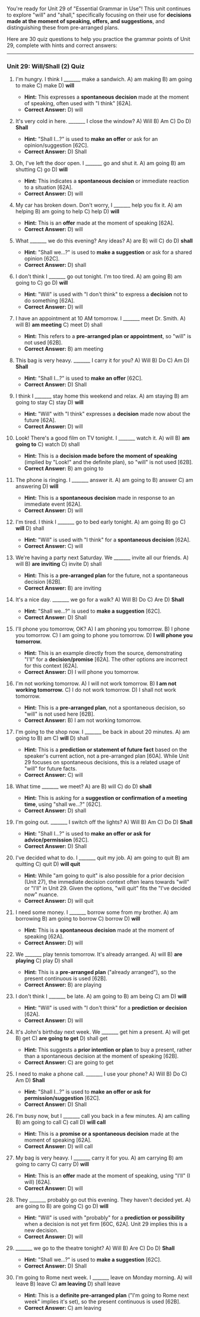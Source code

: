 You're ready for Unit 29 of "Essential Grammar in Use"! This unit continues to explore "will" and "shall," specifically focusing on their use for **decisions made at the moment of speaking, offers, and suggestions**, and distinguishing these from pre-arranged plans.

Here are 30 quiz questions to help you practice the grammar points of Unit 29, complete with hints and correct answers:

---

### **Unit 29: Will/Shall (2) Quiz**

1.  I'm hungry. I think I _______ make a sandwich.
    A) am making
    B) am going to make
    C) make
    D) **will**
    *   **Hint:** This expresses a **spontaneous decision** made at the moment of speaking, often used with "I think" [62A].
    *   **Correct Answer:** D) will

2.  It's very cold in here. _______ I close the window?
    A) Will
    B) Am
    C) Do
    D) **Shall**
    *   **Hint:** "Shall I...?" is used to **make an offer** or ask for an opinion/suggestion [62C].
    *   **Correct Answer:** D) Shall

3.  Oh, I've left the door open. I _______ go and shut it.
    A) am going
    B) am shutting
    C) go
    D) **will**
    *   **Hint:** This indicates a **spontaneous decision** or immediate reaction to a situation [62A].
    *   **Correct Answer:** D) will

4.  My car has broken down. Don't worry, I _______ help you fix it.
    A) am helping
    B) am going to help
    C) help
    D) **will**
    *   **Hint:** This is an **offer** made at the moment of speaking [62A].
    *   **Correct Answer:** D) will

5.  What _______ we do this evening? Any ideas?
    A) are
    B) will
    C) do
    D) **shall**
    *   **Hint:** "Shall we...?" is used to **make a suggestion** or ask for a shared opinion [62C].
    *   **Correct Answer:** D) shall

6.  I don't think I _______ go out tonight. I'm too tired.
    A) am going
    B) am going to
    C) go
    D) **will**
    *   **Hint:** "Will" is used with "I don't think" to express a **decision** not to do something [62A].
    *   **Correct Answer:** D) will

7.  I have an appointment at 10 AM tomorrow. I _______ meet Dr. Smith.
    A) will
    B) **am meeting**
    C) meet
    D) shall
    *   **Hint:** This refers to a **pre-arranged plan or appointment**, so "will" is not used [62B].
    *   **Correct Answer:** B) am meeting

8.  This bag is very heavy. _______ I carry it for you?
    A) Will
    B) Do
    C) Am
    D) **Shall**
    *   **Hint:** "Shall I...?" is used to **make an offer** [62C].
    *   **Correct Answer:** D) Shall

9.  I think I _______ stay home this weekend and relax.
    A) am staying
    B) am going to stay
    C) stay
    D) **will**
    *   **Hint:** "Will" with "I think" expresses a **decision** made now about the future [62A].
    *   **Correct Answer:** D) will

10. Look! There's a good film on TV tonight. I _______ watch it.
    A) will
    B) **am going to**
    C) watch
    D) shall
    *   **Hint:** This is a **decision made before the moment of speaking** (implied by "Look!" and the definite plan), so "will" is not used [62B].
    *   **Correct Answer:** B) am going to

11. The phone is ringing. I _______ answer it.
    A) am going to
    B) answer
    C) am answering
    D) **will**
    *   **Hint:** This is a **spontaneous decision** made in response to an immediate event [62A].
    *   **Correct Answer:** D) will

12. I'm tired. I think I _______ go to bed early tonight.
    A) am going
    B) go
    C) **will**
    D) shall
    *   **Hint:** "Will" is used with "I think" for a **spontaneous decision** [62A].
    *   **Correct Answer:** C) will

13. We're having a party next Saturday. We _______ invite all our friends.
    A) will
    B) **are inviting**
    C) invite
    D) shall
    *   **Hint:** This is a **pre-arranged plan** for the future, not a spontaneous decision [62B].
    *   **Correct Answer:** B) are inviting

14. It's a nice day. _______ we go for a walk?
    A) Will
    B) Do
    C) Are
    D) **Shall**
    *   **Hint:** "Shall we...?" is used to **make a suggestion** [62C].
    *   **Correct Answer:** D) Shall

15. I'll phone you tomorrow, OK?
    A) I am phoning you tomorrow.
    B) I phone you tomorrow.
    C) I am going to phone you tomorrow.
    D) **I will phone you tomorrow.**
    *   **Hint:** This is an example directly from the source, demonstrating "I'll" for a **decision/promise** [62A]. The other options are incorrect for this context [62A].
    *   **Correct Answer:** D) I will phone you tomorrow.

16. I'm not working tomorrow.
    A) I will not work tomorrow.
    B) **I am not working tomorrow.**
    C) I do not work tomorrow.
    D) I shall not work tomorrow.
    *   **Hint:** This is a **pre-arranged plan**, not a spontaneous decision, so "will" is not used here [62B].
    *   **Correct Answer:** B) I am not working tomorrow.

17. I'm going to the shop now. I _______ be back in about 20 minutes.
    A) am going to
    B) am
    C) **will**
    D) shall
    *   **Hint:** This is a **prediction or statement of future fact** based on the speaker's current action, not a pre-arranged plan [60A]. While Unit 29 focuses on spontaneous decisions, this is a related usage of "will" for future facts.
    *   **Correct Answer:** C) will

18. What time _______ we meet?
    A) are
    B) will
    C) do
    D) **shall**
    *   **Hint:** This is asking for a **suggestion or confirmation of a meeting time**, using "shall we...?" [62C].
    *   **Correct Answer:** D) shall

19. I'm going out. _______ I switch off the lights?
    A) Will
    B) Am
    C) Do
    D) **Shall**
    *   **Hint:** "Shall I...?" is used to **make an offer or ask for advice/permission** [62C].
    *   **Correct Answer:** D) Shall

20. I've decided what to do. I _______ quit my job.
    A) am going to quit
    B) am quitting
    C) quit
    D) **will quit**
    *   **Hint:** While "am going to quit" is also possible for a prior decision (Unit 27), the immediate decision context often leans towards "will" or "I'll" in Unit 29. Given the options, "will quit" fits the "I've decided now" nuance.
    *   **Correct Answer:** D) will quit

21. I need some money. I _______ borrow some from my brother.
    A) am borrowing
    B) am going to borrow
    C) borrow
    D) **will**
    *   **Hint:** This is a **spontaneous decision** made at the moment of speaking [62A].
    *   **Correct Answer:** D) will

22. We _______ play tennis tomorrow. It's already arranged.
    A) will
    B) **are playing**
    C) play
    D) shall
    *   **Hint:** This is a **pre-arranged plan** ("already arranged"), so the present continuous is used [62B].
    *   **Correct Answer:** B) are playing

23. I don't think I _______ be late.
    A) am going to
    B) am being
    C) am
    D) **will**
    *   **Hint:** "Will" is used with "I don't think" for a **prediction or decision** [62A].
    *   **Correct Answer:** D) will

24. It's John's birthday next week. We _______ get him a present.
    A) will get
    B) get
    C) **are going to get**
    D) shall get
    *   **Hint:** This suggests a **prior intention or plan** to buy a present, rather than a spontaneous decision at the moment of speaking [62B].
    *   **Correct Answer:** C) are going to get

25. I need to make a phone call. _______ I use your phone?
    A) Will
    B) Do
    C) Am
    D) **Shall**
    *   **Hint:** "Shall I...?" is used to **make an offer or ask for permission/suggestion** [62C].
    *   **Correct Answer:** D) Shall

26. I'm busy now, but I _______ call you back in a few minutes.
    A) am calling
    B) am going to call
    C) call
    D) **will call**
    *   **Hint:** This is a **promise or a spontaneous decision** made at the moment of speaking [62A].
    *   **Correct Answer:** D) will call

27. My bag is very heavy. I _______ carry it for you.
    A) am carrying
    B) am going to carry
    C) carry
    D) **will**
    *   **Hint:** This is an **offer** made at the moment of speaking, using "I'll" (I will) [62A].
    *   **Correct Answer:** D) will

28. They _______ probably go out this evening. They haven't decided yet.
    A) are going to
    B) are going
    C) go
    D) **will**
    *   **Hint:** "Will" is used with "probably" for a **prediction or possibility** when a decision is not yet firm [60C, 62A]. Unit 29 implies this is a new decision.
    *   **Correct Answer:** D) will

29. _______ we go to the theatre tonight?
    A) Will
    B) Are
    C) Do
    D) **Shall**
    *   **Hint:** "Shall we...?" is used to **make a suggestion** [62C].
    *   **Correct Answer:** D) Shall

30. I'm going to Rome next week. I _______ leave on Monday morning.
    A) will leave
    B) leave
    C) **am leaving**
    D) shall leave
    *   **Hint:** This is a **definite pre-arranged plan** ("I'm going to Rome next week" implies it's set), so the present continuous is used [62B].
    *   **Correct Answer:** C) am leaving